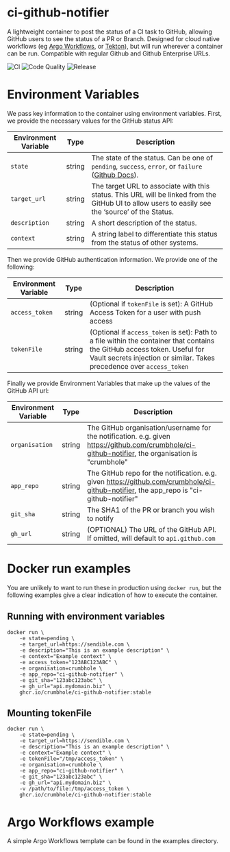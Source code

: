 # ci-github-notifier
A lightweight container to post the status of a CI task to GitHub, allowing GitHub users to see the status of a PR or Branch. Designed for cloud native workflows (eg [Argo Workflows](https://argoproj.github.io/argo-workflows/), or [Tekton](https://tekton.dev/)), but will run wherever a container can be run. Compatible with regular Github and Github Enterprise URLs.

![CI](https://github.com/crumbhole/ci-github-notifier/actions/workflows/ci.yaml/badge.svg) ![Code Quality](https://github.com/crumbhole/ci-github-notifier/actions/workflows/codeql-analysis.yaml/badge.svg) ![Release](https://github.com/crumbhole/ci-github-notifier/actions/workflows/release.yaml/badge.svg)

# Environment Variables
We pass key information to the container using environment variables.
First, we provide the necessary values for the GitHub status API:

| Environment Variable  | Type      | Description                                                                                                                                       |
|---------------------- |---------- |-------------------------------------------------------------------------------------------------------------------------------------------------- |
| `state`               | string    | The state of the status. Can be one of `pending`, `success`, `error`, or `failure` ([Github Docs](https://docs.github.com/en/rest/commits/statuses?apiVersion=2022-11-28#about-commit-statuses)).                                                                       |
| `target_url`          | string    | The target URL to associate with this status. This URL will be linked from the GitHub UI to allow users to easily see the ‘source’ of the Status. |
| `description`         | string    | A short description of the status.                                                                                                                |
| `context`             | string    | A string label to differentiate this status from the status of other systems.                                                                     |

Then we provide GitHub authentication information. We provide one of the following:

| Environment Variable  | Type      | Description                                                                                                                                       |
|---------------------- |---------- |-------------------------------------------------------------------------------------------------------------------------------------------------- |
| `access_token`        | string    | (Optional if `tokenFile` is set): A GitHub Access Token for a user with push access                                                               |
| `tokenFile`           | string    | (Optional if `access_token` is set): Path to a file within the container that contains the GitHub access token. Useful for Vault secrets injection or similar. Takes precedence over `access_token` |

Finally we provide Environment Variables that make up the values of the GitHub API url:

| Environment Variable  | Type      | Description                                                                                                                                       |
|---------------------- |---------- |-------------------------------------------------------------------------------------------------------------------------------------------------- |
| `organisation`        | string    | The GitHub organisation/username for the notification. e.g. given https://github.com/crumbhole/ci-github-notifier, the organisation is "crumbhole"    |
| `app_repo`            | string    | The GitHub repo for the notification. e.g. given https://github.com/crumbhole/ci-github-notifier, the app_repo is "ci-github-notifier"                    |
| `git_sha`             | string    | The SHA1 of the PR or branch you wish to notify                                                                                                               |
| `gh_url`              | string    | (OPTIONAL) The URL of the GitHub API. If omitted, will default to `api.github.com`                                                                              |

# Docker run examples
You are unlikely to want to run these in production using `docker run`, but the following examples give a clear indication of how to execute the container.
## Running with environment variables

```
docker run \
    -e state=pending \
    -e target_url=https://sendible.com \
    -e description="This is an example description" \
    -e context="Example context" \
    -e access_token="123ABC123ABC" \
    -e organisation=crumbhole \
    -e app_repo="ci-github-notifier" \
    -e git_sha="123abc123abc" \
    -e gh_url="api.mydomain.biz" \
    ghcr.io/crumbhole/ci-github-notifier:stable
```

## Mounting tokenFile
```
docker run \
    -e state=pending \
    -e target_url=https://sendible.com \
    -e description="This is an example description" \
    -e context="Example context" \
    -e tokenFile="/tmp/access_token" \
    -e organisation=crumbhole \
    -e app_repo="ci-github-notifier" \
    -e git_sha="123abc123abc" \
    -e gh_url="api.mydomain.biz" \
    -v /path/to/file:/tmp/access_token \
    ghcr.io/crumbhole/ci-github-notifier:stable
```

# Argo Workflows example
A simple Argo Workflows template can be found in the examples directory.
